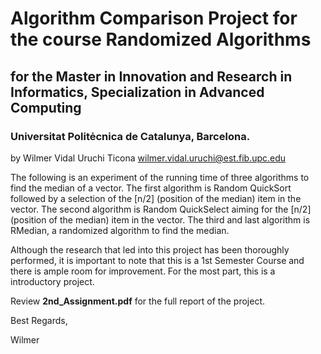 # Algorithm Comparison Project for the course Randomized Algorithms
## for the Master in Innovation and Research in Informatics, Specialization in Advanced Computing
### Universitat Politėcnica de Catalunya, Barcelona.
by Wilmer Vidal Uruchi Ticona wilmer.vidal.uruchi@est.fib.upc.edu

The following is an experiment of the running time of three algorithms to find the median of a vector. The first algorithm is Random QuickSort followed by a selection of the [n/2] (position of the median) item in the vector. The second algorithm is Random QuickSelect aiming for the [n/2] (position of the median) item in the vector. The third and last algorithm is RMedian, a randomized algorithm to find the median.

Although the research that led into this project has been thoroughly performed, it is important to note that this is a 1st Semester Course and there is ample room for improvement. For the most part, this is a introductory project.

Review __2nd_Assignment.pdf__ for the full report of the project.

Best Regards,

Wilmer
